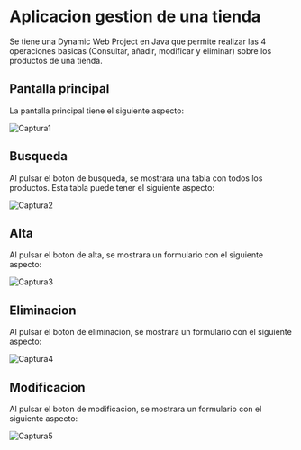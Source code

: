 # Aplicacion gestion de una tienda

Se tiene una Dynamic Web Project en Java que permite realizar las 4 operaciones basicas (Consultar, añadir, modificar y eliminar) sobre los productos de una tienda.

## Pantalla principal

La pantalla principal tiene el siguiente aspecto:

![Captura1](https://github.com/rmelgo/MASTER-VIEWNEXT-EN-DESARROLLO-JAVA-JEE-2-Proyecto-Tienda/assets/145989723/25963e18-1d7f-4073-afea-f132c3d80991)

## Busqueda

Al pulsar el boton de busqueda, se mostrara una tabla con todos los productos. Esta tabla puede tener el siguiente aspecto:

![Captura2](https://github.com/rmelgo/MASTER-VIEWNEXT-EN-DESARROLLO-JAVA-JEE-2-Proyecto-Tienda/assets/145989723/129ea4af-c412-4d6f-840f-f5d0e6985b2e)

## Alta

Al pulsar el boton de alta, se mostrara un formulario con el siguiente aspecto:

![Captura3](https://github.com/rmelgo/MASTER-VIEWNEXT-EN-DESARROLLO-JAVA-JEE-2-Proyecto-Tienda/assets/145989723/1e231454-0480-4953-ba6e-714ad4cb5e45)

## Eliminacion

Al pulsar el boton de eliminacion, se mostrara un formulario con el siguiente aspecto:

![Captura4](https://github.com/rmelgo/MASTER-VIEWNEXT-EN-DESARROLLO-JAVA-JEE-2-Proyecto-Tienda/assets/145989723/d7e7a322-b324-40ac-9ea2-2291617734a0)

## Modificacion

Al pulsar el boton de modificacion, se mostrara un formulario con el siguiente aspecto:

![Captura5](https://github.com/rmelgo/MASTER-VIEWNEXT-EN-DESARROLLO-JAVA-JEE-2-Proyecto-Tienda/assets/145989723/b5105ed4-49a6-46b7-a7dc-060137654fb8)
